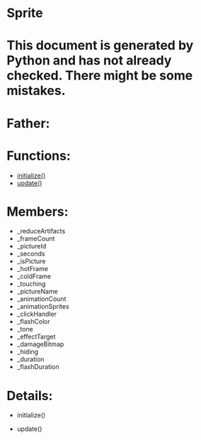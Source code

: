 Sprite
===

# This document is generated by Python and has not already checked. There might be some mistakes.

# Father:

# Functions:
* [initialize()](#initialize)
* [update()](#update)

# Members:
* _reduceArtifacts
* _frameCount
* _pictureId
* _seconds
* _isPicture
* _hotFrame
* _coldFrame
* _touching
* _pictureName
* _animationCount
* _animationSprites
* _clickHandler
* _flashColor
* _tone
* _effectTarget
* _damageBitmap
* _hiding
* _duration
* _flashDuration

# Details:
<p id=initialize></p>

* initialize()
	

<p id=update></p>

* update()
	


